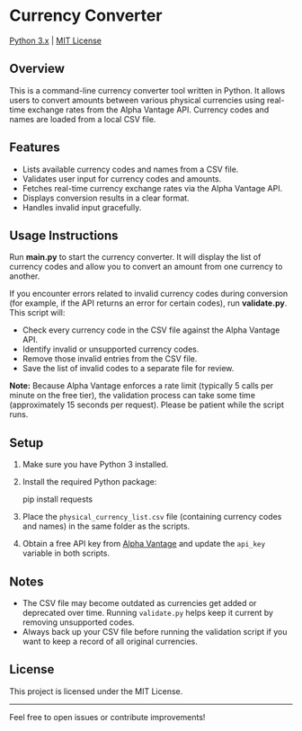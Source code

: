 # Currency Converter

[Python 3.x](https://www.python.org/downloads/) | [MIT License](LICENSE)

## Overview

This is a command-line currency converter tool written in Python. It allows users to convert amounts between various physical currencies using real-time exchange rates from the Alpha Vantage API. Currency codes and names are loaded from a local CSV file.

## Features

- Lists available currency codes and names from a CSV file.
- Validates user input for currency codes and amounts.
- Fetches real-time currency exchange rates via the Alpha Vantage API.
- Displays conversion results in a clear format.
- Handles invalid input gracefully.

## Usage Instructions

Run **main.py** to start the currency converter. It will display the list of currency codes and allow you to convert an amount from one currency to another.

If you encounter errors related to invalid currency codes during conversion (for example, if the API returns an error for certain codes), run **validate.py**. This script will:

- Check every currency code in the CSV file against the Alpha Vantage API.
- Identify invalid or unsupported currency codes.
- Remove those invalid entries from the CSV file.
- Save the list of invalid codes to a separate file for review.

**Note:** Because Alpha Vantage enforces a rate limit (typically 5 calls per minute on the free tier), the validation process can take some time (approximately 15 seconds per request). Please be patient while the script runs.

## Setup

1. Make sure you have Python 3 installed.

2. Install the required Python package:

   pip install requests

3. Place the `physical_currency_list.csv` file (containing currency codes and names) in the same folder as the scripts.

4. Obtain a free API key from [Alpha Vantage](https://www.alphavantage.co/support/#api-key) and update the `api_key` variable in both scripts.

## Notes

- The CSV file may become outdated as currencies get added or deprecated over time. Running `validate.py` helps keep it current by removing unsupported codes.
- Always back up your CSV file before running the validation script if you want to keep a record of all original currencies.

## License

This project is licensed under the MIT License.

---

Feel free to open issues or contribute improvements!

